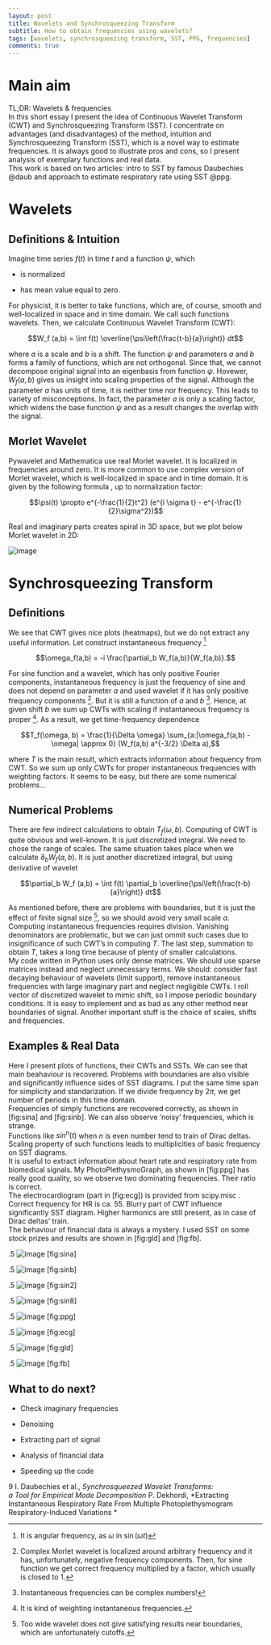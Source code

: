 ```yaml
---
layout: post
title: Wavelets and Synchrosqueezing Transform
subtitle: How to obtain frequencies using wavelets?
tags: [wavelets, synchrosqueezing transform, SST, PPG, frequencies]
comments: true
---
```


Main aim
========

TL;DR: Wavelets & frequencies\
In this short essay I present the idea of Continuous Wavelet Transform
(CWT) and Synchrosqueezing Transform (SST). I concentrate on advantages
(and disadvantages) of the method, intuition and Synchrosqueezing
Transform (SST), which is a novel way to estimate frequencies. It is
always good to illustrate pros and cons, so I present analysis of
exemplary functions and real data.\
This work is based on two articles: intro to SST by famous Daubechies
@daub and approach to estimate respiratory rate using SST @ppg.

Wavelets
========

Definitions & Intuition
-----------------------

Imagine time series $f(t)$ in time $t$ and a function $\psi$, which

-   is normalized

-   has mean value equal to zero.

For physicist, it is better to take functions, which are, of course,
smooth and well-localized in space and in time domain. We call such
functions wavelets. Then, we calculate Continuous Wavelet Transform
(CWT):

$$W_f (a,b) = \int f(t) \overline{\psi\left(\frac{t-b}{a}\right)} dt$$

where $a$ is a scale and $b$ is a shift. The function $\psi$ and
parameters $a$ and $b$ forms a family of functions, which are not
orthogonal. Since that, we cannot decompose original signal into an
eigenbasis from function $\psi$. Hovewer, $W_f(a,b)$ gives us insight
into scaling properties of the signal. Although the parameter $a$ has
units of time, it is neither time nor frequency. This leads to variety
of misconceptions. In fact, the parameter $a$ is only a scaling factor,
which widens the base function $\psi$ and as a result changes the
overlap with the signal.

Morlet Wavelet
--------------

Pywavelet and Mathematica use real Morlet wavelet. It is localized in
frequencies around zero. It is more common to use complex version of
Morlet wavelet, which is well-localized in space and in time domain. It
is given by the following formula , up to normalization factor:

$$\psi(t) \propto e^{-\frac{1}{2}t^2} (e^{i \sigma t} - e^{-\frac{1}{2}\sigma^2})$$

Real and imaginary parts creates spiral in 3D space, but we plot below
Morlet wavelet in 2D:

![image](morlet.png)

Synchrosqueezing Transform
==========================

Definitions
-----------

We see that CWT gives nice plots (heatmaps), but we do not extract any
useful information. Let construct instantaneous frequency [^1]

$$\omega_f(a,b) = -i \frac{\partial_b W_f(a,b)}{W_f(a,b)}.$$

For sine function and a wavelet, which has only positive Fourier
components, instantaneous frequency is just the frequency of sine and
does not depend on parameter $a$ and used wavelet if it has only
positive frequency components [^2]. But it is still a function of $a$
and $b$ [^3]. Hence, at given shift $b$ we sum up CWTs with scaling if
instantaneous frequency is proper [^4]. As a result, we get
time-frequency dependence

$$T_f(\omega, b) = \frac{1}{\Delta \omega} \sum_{a:|\omega_f(a,b) - \omega| \approx 0} (W_f(a,b) a^{-3/2} \Delta a),$$

where $T$ is the main result, which extracts information about frequency
from CWT. So we sum up only CWTs for proper instantaneous frequencies
with weighting factors. It seems to be easy, but there are some
numerical problems…

Numerical Problems
------------------

There are few indirect calculations to obtain $T_f(\omega,b)$. Computing
of CWT is quite obvious and well-known. It is just discretized integral.
We need to chose the range of scales. The same situation takes place
when we calculate $\partial_b W_f(a,b)$. It is just another discretized
integral, but using derivative of wavelet

$$\partial_b W_f (a,b) = \int f(t) \partial_b \overline{\psi\left(\frac{t-b}{a}\right)} dt$$

As mentioned before, there are problems with boundaries, but it is just
the effect of finite signal size [^5], so we should avoid very small
scale $a$.\
Computing instantaneous frequencies requires division. Vanishing
denominators are problematic, but we can just ommit such cases due to
insignificance of such CWT’s in computing $T$. The last step, summation
to obtain $T$, takes a long time because of plenty of smaller
calculations.\
My code written in Python uses only dense matrices. We should use sparse
matrices instead and neglect unnecessary terms. We should: consider fast
decaying behaviour of wavelets (limit support), remove instantaneous
frequencies with large imaginary part and neglect negligible CWTs. I
roll vector of discretized wavelet to mimic shift, so I impose periodic
boundary conditions. It is easy to implement and as bad as any other
method near boundaries of signal. Another important stuff is the choice
of scales, shifts and frequencies.

Examples & Real Data
--------------------

Here I present plots of functions, their CWTs and SSTs. We can see that
main beahaviour is recovered. Problems with boundaries are also visible
and significantly influence sides of SST diagrams. I put the same time
span for simplicity and standarization. If we divide frequency by
$2\pi$, we get number of periods in this time domain.\
Frequencies of simply functions are recovered correctly, as shown in
[fig:sina] and [fig:sinb]. We can also observe ’noisy’ frequencies,
which is strange.\
Functions like $sin^n(t)$ when $n$ is even number tend to train of Dirac
deltas. Scaling property of such functions leads to multiplicities of
basic frequency on SST diagrams.\
It is useful to extract information about heart rate and respiratory
rate from biomedical signals. My PhotoPlethysmoGraph, as shown in
[fig:ppg] has really good quality, so we observe two dominating
frequencies. Their ratio is correct.\
The electrocardiogram (part in [fig:ecg]) is provided from scipy.misc .
Correct frequency for HR is ca. 55. Blurry part of CWT influence
significantly SST diagram. Higher harmonics are still present, as in
case of Dirac deltas’ train.\
The behaviour of financial data is always a mystery. I used SST on some
stock prizes and results are shown in [fig:gld] and [fig:fb].

<span>.5</span> ![image](sin_t2.png) [fig:sina]

<span>.5</span> ![image](sin_t2_v2.png) [fig:sinb]

<span>.5</span> ![image](sin2.png) [fig:sin2]

<span>.5</span> ![image](sin8.png) [fig:sin8]

<span>.5</span> ![image](ppg.png) [fig:ppg]

<span>.5</span> ![image](ecg.png) [fig:ecg]

<span>.5</span> ![image](gld.png) [fig:gld]

<span>.5</span> ![image](fb.png) [fig:fb]

What to do next?
----------------

-   Check imaginary frequencies

-   Denoising

-   Extracting part of signal

-   Analysis of financial data

-   Speeding up the code

<span>9</span> I. Daubechies et al., *Synchrosqueezed Wavelet
Transforms:\
a Tool for Empirical Mode Decomposition* P. Dekhordi, *Extracting
Instantaneous Respiratory Rate From Multiple Photoplethysmogram
Respiratory-Induced Variations *

[^1]: It is angular frequency, as $\omega$ in $\sin{(\omega t)}$

[^2]: Complex Morlet wavelet is localized around arbitrary frequency and
    it has, unfortunately, negative frequency components. Then, for sine
    function we get correct frequency multiplied by a factor, which
    usually is closed to 1.

[^3]: Instantaneous frequencies can be complex numbers!

[^4]: It is kind of weighting instantaneous frequencies.

[^5]: Too wide wavelet does not give satisfying results near boundaries,
    which are unfortunately cutoffs.
